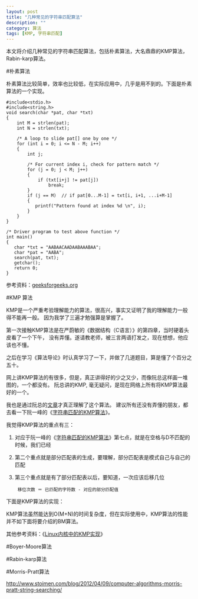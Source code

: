 ```yaml
---
layout: post
title: "几种常见的字符串匹配算法"
description: ""
category: 算法
tags: [KMP, 字符串匹配]
---
```


本文将介绍几种常见的字符串匹配算法，包括朴素算法，大名鼎鼎的KMP算法，Rabin-karp算法。

#朴素算法

朴素算法比较简单，效率也比较低，在实际应用中，几乎是用不到的。下面是朴素算法的一个实现。

	#include<stdio.h>
	#include<string.h>
	void search(char *pat, char *txt)
	{
	    int M = strlen(pat);
	    int N = strlen(txt);
	  
	    /* A loop to slide pat[] one by one */
	    for (int i = 0; i <= N - M; i++)
	    {
	        int j;
	  
	        /* For current index i, check for pattern match */
	        for (j = 0; j < M; j++)
	        {
	            if (txt[i+j] != pat[j])
	                break;
	        }
	        if (j == M)  // if pat[0...M-1] = txt[i, i+1, ...i+M-1]
	        {
	           printf("Pattern found at index %d \n", i);
	        }
	    }
	}
	  
	/* Driver program to test above function */
	int main()
	{
	   char *txt = "AABAACAADAABAAABAA";
	   char *pat = "AABA";
	   search(pat, txt);
	   getchar();
	   return 0;
	}

参考资料：[geeksforgeeks.org][1]

#KMP 算法

KMP是一个严重考验理解能力的算法，很高兴，事实又证明了我的理解能力一般得不能再一般。
因为我学了三遍才勉强算是掌握了。

第一次接触KMP算法是在严蔚敏的《数据结构（C语言）》的第四章，当时硬着头皮看了一个下午，
没有弄懂。遂请教老师，被三言两语打发之，现在想想，他应该也不懂。

之后在学习《算法导论》时认真学习了一下，并做了几道题目，算是懂了个百分之五十。

网上讲KMP算法的有很多，但是，真正讲得好的少之又少，而像阮总这样画一堆图的，一个都没有。
阮总讲的KMP, 毫无疑问，是现在网络上所有将KMP算法最好的一个。

我也是通过阮总的[文章][2]才真正理解了这个算法。 建议所有还没有弄懂的朋友，都去看一下阮一峰的《[字符串匹配的KMP算法][2]》。

我觉得KMP算法的重点有三：

1.  对应于阮一峰的《[字符串匹配的KMP算法][2]》第七点，就是在空格与D不匹配的时候，我们已经
2.  第二个重点就是部分匹配表的生成，要理解，部分匹配表是模式自己与自己的匹配
3. 第三个重点就是有了部分匹配表以后，要知道，一次应该后移几位

		移位次数 ＝ 已匹配的字符数 - 对应的部分匹配值

下面是KMP算法的实现：


KMP算法虽然能达到O(M+N)的时间复杂度，但在实际使用中，KMP算法的性能并不如下面将要介绍的BM算法。

其他参考资料：《[Linux内核中的KMP实现][3]》

#Boyer-Moore算法

#Rabin-karp算法
 
#Morris-Pratt算法

http://www.stoimen.com/blog/2012/04/09/computer-algorithms-morris-pratt-string-searching/

[1]: http://www.geeksforgeeks.org/searching-for-patterns-set-1-naive-pattern-searching/
[2]: http://www.ruanyifeng.com/blog/2013/05/Knuth%E2%80%93Morris%E2%80%93Pratt_algorithm.html
[3]: http://wangcong.org/blog/archives/2090
